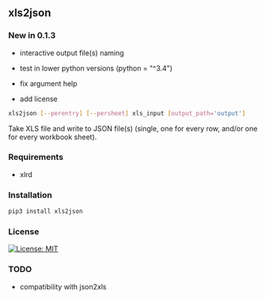 ## xls2json

### New in 0.1.3

- interactive output file(s) naming
- test in lower python versions (python = "^3.4")

- fix argument help
- add license

```bash
xls2json [--perentry] [--persheet] xls_input [output_path='output']
```

Take XLS file and write to JSON file(s) (single, one for every row, and/or one for every workbook sheet).

### Requirements

- xlrd

### Installation

```bash
pip3 install xls2json
```

### License

[![License: MIT](https://img.shields.io/badge/License-MIT-yellow.svg)](https://opensource.org/licenses/MIT)

### TODO

- compatibility with json2xls


<!-- [tbmreza-json2xls]() -->